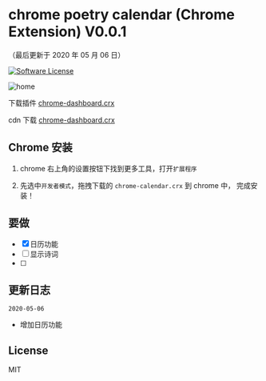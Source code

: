 chrome poetry calendar (Chrome Extension) V0.0.1
==========
（最后更新于 2020 年 05 月 06 日）

[![Software License](https://img.shields.io/badge/license-MIT-brightgreen.svg)](LICENSE)

![home](https://cdn.jsdelivr.net/gh/whyour/chrome-dashboard@latest/public/home.jpg)

下载插件 [chrome-dashboard.crx](https://github.com/whyour/chrome-dashboard/raw/master/chrome-calendar.crx)

cdn 下载 [chrome-dashboard.crx](https://cdn.jsdelivr.net/gh/whyour/chrome-dashboard@latest/chrome-calendar.crx)

Chrome 安装
----
1. chrome 右上角的设置按钮下找到更多工具，打开`扩展程序`

2. 先选中`开发者模式`，拖拽下载的 `chrome-calendar.crx` 到 chrome 中， 完成安装！

要做
-------
- [x] 日历功能
- [ ] 显示诗词
- [ ] 

更新日志
-------
`2020-05-06`
* 增加日历功能


License
--------
MIT
